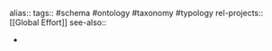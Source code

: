 alias::
tags:: #schema #ontology #taxonomy #typology 
rel-projects:: [[Global Effort]] 
see-also::

-